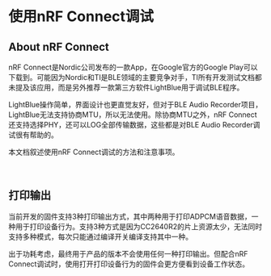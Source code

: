 # 使用nRF Connect调试

## About nRF Connect

nRF Connect是Nordic公司发布的一款App，在Google官方的Google Play可以下载到。可能因为Nordic和TI是BLE领域的主要竞争对手，TI所有开发测试文档都未提及该应用，而是另外推荐一款第三方软件LightBlue用于调试BLE程序。

LightBlue操作简单，界面设计也更直觉友好，但对于BLE Audio Recorder项目，LightBlue无法支持协商MTU，所以无法使用。除协商MTU之外，nRF Connect还支持选择PHY，还可以LOG全部传输数据，这些都是对BLE Audio Recorder调试很有帮助的。

本文档叙述使用nRF Connect调试的方法和注意事项。

<br/>

## 打印输出

当前开发的固件支持3种打印输出方式，其中两种用于打印ADPCM语音数据，一种用于打印设备行为。支持3种方式是因为CC2640R2的片上资源太少，无法同时支持多种模式，每次只能通过编译开关编译支持其中一种。

出于功耗考虑，最终用于产品的版本不会使用任何一种打印输出。但配合nRF Connect调试时，使用打开打印设备行为的固件会更方便看到设备工作状态。

<br/>

